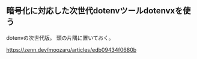## 暗号化に対応した次世代dotenvツールdotenvxを使う

dotenvの次世代版。
頭の片隅に置いておく。

https://zenn.dev/moozaru/articles/edb09434f0680b

